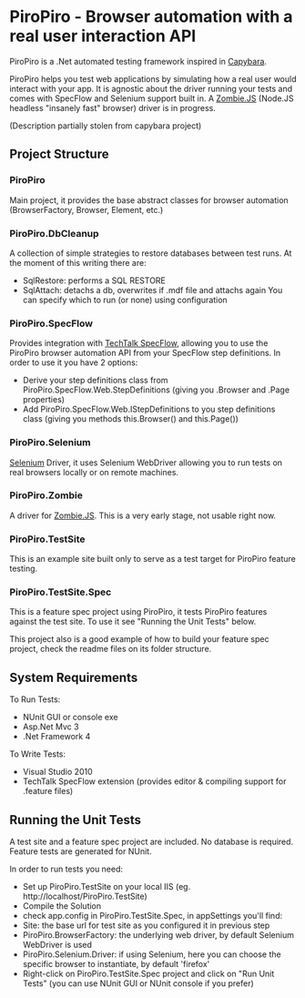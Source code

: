 PiroPiro - Browser automation with a real user interaction API
==================================================

PiroPiro is a .Net automated testing framework inspired in [Capybara](https://github.com/jnicklas/capybara).


PiroPiro helps you test web applications by simulating how a real user would interact with your app. 
It is agnostic about the driver running your tests and comes with SpecFlow and Selenium support built in. 
A [Zombie.JS](http://zombie.labnotes.org/) (Node.JS headless "insanely fast" browser) driver is in progress.


(Description partially stolen from capybara project)

Project Structure
--------------------------------------

### PiroPiro

Main project, it provides the base abstract classes for browser automation (BrowserFactory, Browser, Element, etc.)


### PiroPiro.DbCleanup

A collection of simple strategies to restore databases between test runs.
At the moment of this writing there are:
- SqlRestore: performs a SQL RESTORE 
- SqlAttach: detachs a db, overwrites if .mdf file and attachs again
You can specify which to run (or none) using configuration


### PiroPiro.SpecFlow

Provides integration with [TechTalk SpecFlow](http://www.specflow.org/), allowing you to use the PiroPiro browser automation API from your SpecFlow step definitions.
In order to use it you have 2 options:
- Derive your step definitions class from PiroPiro.SpecFlow.Web.StepDefinitions (giving you .Browser and .Page properties)
- Add PiroPiro.SpecFlow.Web.IStepDefinitions to you step definitions class (giving you methods this.Browser() and this.Page())


### PiroPiro.Selenium

[Selenium](http://seleniumhq.org) Driver, it uses Selenium WebDriver allowing you to run tests on real browsers locally or on remote machines.


### PiroPiro.Zombie
A driver for [Zombie.JS](http://zombie.labnotes.org/). This is a very early stage, not usable right now.


### PiroPiro.TestSite

This is an example site built only to serve as a test target for PiroPiro feature testing.


### PiroPiro.TestSite.Spec

This is a feature spec project using PiroPiro, it tests PiroPiro features against the test site.
To use it see "Running the Unit Tests" below.

This project also is a good example of how to build your feature spec project, check the readme files on its folder structure.



System Requirements
--------------------------------------

To Run Tests:
- NUnit GUI or console exe
- Asp.Net Mvc 3
- .Net Framework 4

To Write Tests:
- Visual Studio 2010
- TechTalk SpecFlow extension (provides editor & compiling support for .feature files)


Running the Unit Tests
--------------------------------------

A test site and a feature spec project are included. No database is required. Feature tests are generated for NUnit.

In order to run tests you need:

- Set up PiroPiro.TestSite on your local IIS (eg. http://localhost/PiroPiro.TestSite)
- Compile the Solution
- check app.config in PiroPiro.TestSite.Spec, in appSettings you'll find:
 - Site: the base url for test site as you configured it in previous step
 - PiroPiro.BrowserFactory: the underlying web driver, by default Selenium WebDriver is used
 - PiroPiro.Selenium.Driver: if using Selenium, here you can choose the specific browser to instantiate, by default 'firefox'
- Right-click on PiroPiro.TestSite.Spec project and click on "Run Unit Tests" (you can use NUnit GUI or NUnit console if you prefer)
